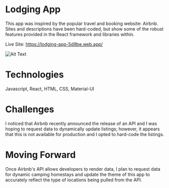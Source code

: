 # Lodging App
This app was inspired by the popular travel and booking website: Airbnb. 
Sites and descriptions have been hard-coded, but show some of the robust features provided in the React framework and libraries within.

Live Site: https://lodging-app-5d9be.web.app/

![Alt Text](https://media.giphy.com/media/y8bSgMsyVcSSu8skQ1/giphy.gif)

# Technologies
Javascript, React, HTML, CSS, Material-UI

# Challenges
I noticed that Airbnb recently announced the release of an API and I was hoping to request data to dynamically update listings; however, it appears that this is not available for production and I opted to hard-code the listings.

# Moving Forward
Once Airbnb's API allows developers to render data, I plan to request data for dynamic camping homestays and update the theme of this app to accurately reflect the type of locations being pulled from the API.
